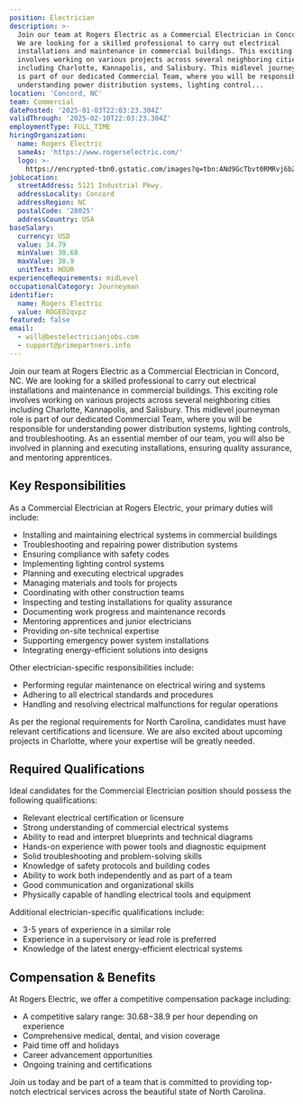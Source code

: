 ```yaml
---
position: Electrician
description: >-
  Join our team at Rogers Electric as a Commercial Electrician in Concord, NC.
  We are looking for a skilled professional to carry out electrical
  installations and maintenance in commercial buildings. This exciting role
  involves working on various projects across several neighboring cities
  including Charlotte, Kannapolis, and Salisbury. This midlevel journeyman role
  is part of our dedicated Commercial Team, where you will be responsible for
  understanding power distribution systems, lighting control...
location: 'Concord, NC'
team: Commercial
datePosted: '2025-01-03T22:03:23.304Z'
validThrough: '2025-02-10T22:03:23.304Z'
employmentType: FULL_TIME
hiringOrganization:
  name: Rogers Electric
  sameAs: 'https://www.rogerselectric.com/'
  logo: >-
    https://encrypted-tbn0.gstatic.com/images?q=tbn:ANd9GcTbvt0RMRvj6bZdL81Q6HJeRVl_qflQIGgp9w&s
jobLocation:
  streetAddress: 5121 Industrial Pkwy.
  addressLocality: Concord
  addressRegion: NC
  postalCode: '28025'
  addressCountry: USA
baseSalary:
  currency: USD
  value: 34.79
  minValue: 30.68
  maxValue: 38.9
  unitText: HOUR
experienceRequirements: midLevel
occupationalCategory: Journeyman
identifier:
  name: Rogers Electric
  value: ROGE02qvpz
featured: false
email:
  - will@bestelectricianjobs.com
  - support@primepartners.info
---
```




Join our team at Rogers Electric as a Commercial Electrician in Concord, NC. We are looking for a skilled professional to carry out electrical installations and maintenance in commercial buildings. This exciting role involves working on various projects across several neighboring cities including Charlotte, Kannapolis, and Salisbury. This midlevel journeyman role is part of our dedicated Commercial Team, where you will be responsible for understanding power distribution systems, lighting controls, and troubleshooting. As an essential member of our team, you will also be involved in planning and executing installations, ensuring quality assurance, and mentoring apprentices.

## Key Responsibilities
As a Commercial Electrician at Rogers Electric, your primary duties will include:
- Installing and maintaining electrical systems in commercial buildings
- Troubleshooting and repairing power distribution systems
- Ensuring compliance with safety codes
- Implementing lighting control systems
- Planning and executing electrical upgrades
- Managing materials and tools for projects
- Coordinating with other construction teams
- Inspecting and testing installations for quality assurance
- Documenting work progress and maintenance records
- Mentoring apprentices and junior electricians
- Providing on-site technical expertise
- Supporting emergency power system installations
- Integrating energy-efficient solutions into designs

Other electrician-specific responsibilities include: 
- Performing regular maintenance on electrical wiring and systems
- Adhering to all electrical standards and procedures
- Handling and resolving electrical malfunctions for regular operations

As per the regional requirements for North Carolina, candidates must have relevant certifications and licensure. We are also excited about upcoming projects in Charlotte, where your expertise will be greatly needed.

## Required Qualifications
Ideal candidates for the Commercial Electrician position should possess the following qualifications:
- Relevant electrical certification or licensure
- Strong understanding of commercial electrical systems
- Ability to read and interpret blueprints and technical diagrams
- Hands-on experience with power tools and diagnostic equipment
- Solid troubleshooting and problem-solving skills
- Knowledge of safety protocols and building codes
- Ability to work both independently and as part of a team
- Good communication and organizational skills
- Physically capable of handling electrical tools and equipment

Additional electrician-specific qualifications include:
- 3-5 years of experience in a similar role
- Experience in a supervisory or lead role is preferred
- Knowledge of the latest energy-efficient electrical systems

## Compensation & Benefits
At Rogers Electric, we offer a competitive compensation package including:
- A competitive salary range: $30.68-$38.9 per hour depending on experience
- Comprehensive medical, dental, and vision coverage
- Paid time off and holidays
- Career advancement opportunities
- Ongoing training and certifications

Join us today and be part of a team that is committed to providing top-notch electrical services across the beautiful state of North Carolina.
